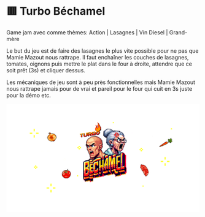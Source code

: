 # 🟥 Turbo Béchamel

Game jam avec comme thèmes: Action | Lasagnes | Vin Diesel | Grand-mère

Le but du jeu est de faire des lasagnes le plus vite possible pour ne pas que Mamie Mazout nous rattrape.
Il faut enchaîner les couches de lasagnes, tomates, oignons puis mettre le plat dans le four à droite, attendre que ce soit prêt (3s) et cliquer dessus.

Les mécaniques de jeu sont à peu près fonctionnelles mais Mamie Mazout nous rattrape jamais pour de vrai et pareil pour le four qui cuit en 3s juste pour la démo etc.

![](src/assets/img/HomePage.gif)

